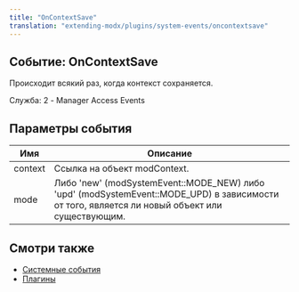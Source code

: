 ```yaml
---
title: "OnContextSave"
translation: "extending-modx/plugins/system-events/oncontextsave"
---
```


## Событие: OnContextSave

Происходит всякий раз, когда контекст сохраняется.

Служба: 2 - Manager Access Events

## Параметры события

| Имя     | Описание                                                                                                                                        |
| ------- | ----------------------------------------------------------------------------------------------------------------------------------------------- |
| context | Ссылка на объект modContext.                                                                                                                    |
| mode    | Либо 'new' (modSystemEvent::MODE\_NEW) либо 'upd' (modSystemEvent::MODE\_UPD) в зависимости от того, является ли новый объект или существующим. |

## Смотри также

- [Системные события](extending-modx/plugins/system-events "Системные события")
- [Плагины](extending-modx/plugins "Плагины")
